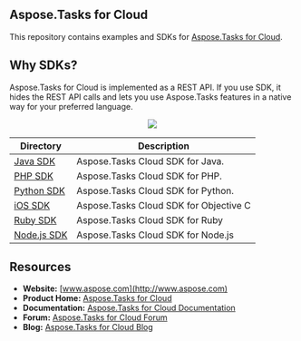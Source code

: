 ## Aspose.Tasks for Cloud
This repository contains examples and SDKs for [Aspose.Tasks for Cloud](http://www.aspose.com/cloud/project-management-api.aspx).

## Why SDKs?
Aspose.Tasks for Cloud is implemented as a REST API. If you use SDK, it hides the REST API calls and lets you use Aspose.Tasks features in a native way for your preferred language.

<p align="center">
  <a title="Download complete Aspose.Tasks for Cloud source code" href="https://github.com/asposetasks/Aspose_Tasks_Cloud/archive/master.zip">
	<img src="https://raw.github.com/AsposeExamples/java-examples-dashboard/master/images/downloadZip-Button-Large.png" />
  </a>
</p>

Directory | Description
--------- | -----------
[Java SDK](SDKs/Aspose.Tasks_Cloud_SDK_for_Java)  |  Aspose.Tasks Cloud SDK for Java.
[PHP SDK](SDKs/Aspose.Tasks_Cloud_SDK_for_PHP)  |  Aspose.Tasks Cloud SDK for PHP.
[Python SDK](SDKs/Aspose.Tasks_Cloud_SDK_for_Python)  |  Aspose.Tasks Cloud SDK for Python.
[iOS SDK](SDKs/Aspose.Tasks_Cloud_SDK_For_Objective_C) | Aspose.Tasks Cloud SDK for Objective C
[Ruby SDK](SDKs/Aspose.Tasks_Cloud_SDK_for_Ruby) | Aspose.Tasks Cloud SDK for Ruby
[Node.js SDK](SDKs/Aspose.Tasks_Cloud_SDK_for_NodeJS) | Aspose.Tasks Cloud SDK for Node.js

## Resources

+ **Website:** [www.aspose.com](http://www.aspose.com)
+ **Product Home:** [Aspose.Tasks for Cloud](http://www.aspose.com/cloud/project-management-api.aspx)
+ **Documentation:** [Aspose.Tasks for Cloud Documentation](http://www.aspose.com/docs/display/taskscloud/Home)
+ **Forum:** [Aspose.Tasks for Cloud Forum](http://www.aspose.com/community/forums/aspose.tasks-product-family/75/showforum.aspx)
+ **Blog:** [Aspose.Tasks for Cloud Blog](http://www.aspose.com/blogs/aspose-products/aspose-tasks-product-family.html)
